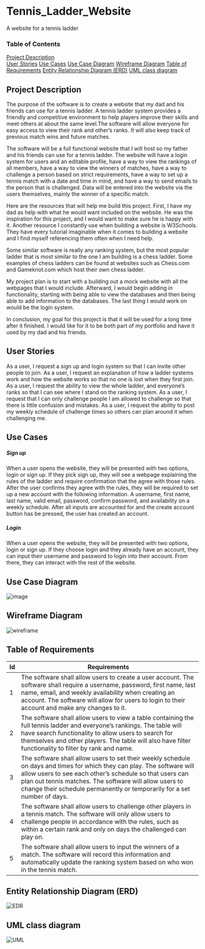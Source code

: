 # Tennis_Ladder_Website
A website for a tennis ladder

### Table of Contents  
[Project Description](#projectdescription)  
[User Stories](#stories) 
[Use Cases](#cases)
[Use Case Diagram](#UCD) 
[Wireframe Diagram](#wireframe)
[Table of Requirements](#ToR) 
[Entity Relationship Diagram (ERD)](#ERD)
[UML class diagram](#UML) 

<a name="projectdescription"/>

## Project Description 

The purpose of the software is to create a website that my dad and his friends can use for a tennis ladder. A tennis ladder system provides a friendly and competitive environment to help players improve their skills and meet others at about the same level.The software will allow everyone for easy access to view their rank and other’s ranks. It will also keep track of previous match wins and future matches.

The software will be a full functional website that I will host so my father and his friends can use for a tennis ladder. The website will have a login system for users and an editable profile, have a way to view the rankings of all members, have a way to view the winners of matches, have a way to challenge a person based on strict requirements, have a way to set up a tennis match with a date and time in mind, and have a way to send emails to the person that is challenged. Data will be entered into the website via the users themselves, mainly the winner of a specific match.

Here are the resources that will help me build this project. First, I have my dad as help with what he would want included on the website. He was the inspiration for this project, and I would want to make sure he is happy with it. Another resource I constantly use when building a website is W3Schools. They have every tutorial imaginable when it comes to building a website and I find myself referencing them often when I need help. 

Some similar software is really any ranking system, but the most popular ladder that is most similar to the one I am building is a chess ladder. Some examples of chess ladders can be found at websites such as Chess.com and Gameknot.com which host their own chess ladder.

My project plan is to start with a building out a mock website with all the webpages that I would include. Afterward, I would begin adding in functionality, starting with being able to view the databases and then being able to add information to the databases. The last thing I would work on would be the login system.

In conclusion, my goal for this project is that it will be used for a long time after it finished. I would like for it to be both part of my portfolio and have it used by my dad and his friends.

<a name="stories"/>

## User Stories

As a user, I request a sign up and login system so that I can invite other people to join.
As a user, I request an explanation of how a ladder systems work and how the website works so that no one is lost when they first join.
As a user, I request the ability to view the whole ladder, and everyone’s ranks so that I can see where I stand on the ranking system.
As a user, I request that I can only challenge people I am allowed to challenge so that there is little confusion and mistakes.
As a user, I request the ability to post my weekly schedule of challenge times so others can plan around it when challenging me.

<a name="cases"/>

## Use Cases

##### Sign up
When a user opens the website, they will be presented with two options, login or sign up. If they pick sign up, they will see a webpage explaining the rules of the ladder and require confirmation that the agree with those rules. After the user confirms they agree with the rules, they will be required to set up a new account with the following information. A username, first name, last name, valid email, password, confirm password, and availability on a weekly schedule. After all inputs are accounted for and the create account button has be pressed, the user has created an account.

##### Login
When a user opens the website, they will be presented with two options, login or sign up. If they choose login and they already have an account, they can input their username and password to login into their account. From there, they can interact with the rest of the website.

<a name="UCD"/>

## Use Case Diagram

![image](https://user-images.githubusercontent.com/51928072/216740049-d3a7c8bf-dd5e-475f-9d77-570d9ab939cf.png)

<a name="wireframe"/>

## Wireframe Diagram

![wireframe](https://user-images.githubusercontent.com/51928072/216770702-2903d37d-a50f-4582-95ac-b72a84b4e14e.png)

<a name="ToR"/>

## Table of Requirements

|Id       | Requirements  |
| ------- |---------------|
|1        | The software shall allow users to create a user account. The software shall require a username, password, first name, last name, email, and weekly availability when creating an account. The software will allow for users to login to their account and make any changes to it. |
|2        | The software shall allow users to view a table containing the full tennis ladder and everyone’s rankings. The table will have search functionality to allow users to search for themselves and other players. The table will also have filter functionality to filter by rank and name. |
|3        | The software shall allow users to set their weekly schedule on days and times for which they can play. The software will allow users to see each other’s schedule so that users can plan out tennis matches. The software will allow users to change their schedule permanently or temporarily for a set number of days. |
|4        |The software shall allow users to challenge other players in a tennis match. The software will only allow users to challenge people in accordance with the rules, such as within a certain rank and only on days the challenged can play on. |
|5        |The software shall allow users to input the winners of a match. The software will record this information and automatically update the ranking system based on who won in the tennis match. |

<a name="ERD"/>

## Entity Relationship Diagram (ERD)

![EDR](https://user-images.githubusercontent.com/51928072/222993248-6e705bed-c06e-4c78-a434-e52d9f406f83.png)

<a name="UML"/>

## UML class diagram

![UML](https://user-images.githubusercontent.com/51928072/222993286-92801c9c-4135-4a85-bb14-cbc51222c76f.png)
